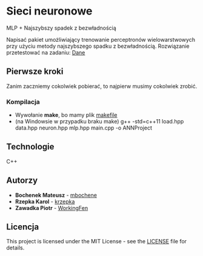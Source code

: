 # Sieci neuronowe
MLP + Najszybszy spadek z bezwładnością

Napisać pakiet umożliwiający trenowanie perceptronów wielowarstwowych przy użyciu metody najszybszego spadku z bezwładnością. Rozwiązanie przetestować na zadaniu: 
[Dane](https://archive.ics.uci.edu/ml/datasets/Breast+Cancer+Wisconsin+(Diagnostic))

## Pierwsze kroki
Zanim zaczniemy cokolwiek pobierać, to najpierw musimy cokolwiek zrobić.

### Kompilacja
- Wywołanie **make**, bo mamy plik [makefile](https://github.com/WorkingFen/PSZTProject/blob/master/ANN/Code/makefile)
- (na Windowsie w przypadku braku make) g++ -std=c++11 load.hpp data.hpp neuron.hpp mlp.hpp main.cpp -o ANNProject
 
## Technologie
C++

## Autorzy
- **Bochenek Mateusz** - [mbochene](https://github.com/mbochene)
- **Rzepka Karol** - [krzepka](https://github.com/krzepka)
- **Zawadka Piotr** - [WorkingFen](https://github.com/WorkingFen)

## Licencja
This project is licensed under the MIT License - see the [LICENSE](LICENSE) file for details.
